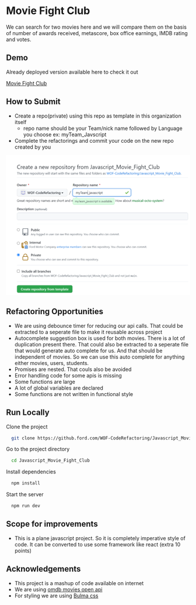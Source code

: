 # Movie Fight Club

We can search for two movies here and we will compare them on the basis of number of awards received, metascore, box office earnings, IMDB rating and votes.

## Demo

Already deployed version available here to check it out

[Movie Fight Club](https://rococo-kashata-042c46.netlify.app/)

## How to Submit

- Create a repo(private) using this repo as template in this organization itself
  - repo name should be your Team/nick name followed by Language you choose ex: myTeam_Javscript
- Complete the refactorings and commit your code on the new repo created by you

![How to create repository](how_to_create_repo.png)

## Refactoring Opportunities

- We are using debounce timer for reducing our api calls. That could be extracted to a seperate file to make it reusable across project
- Autocomplete suggestion box is used for both movies. There is a lot of duplication present there. That could also be extracted to a seperate file that would generate auto complete for us. And that should be independent of movies. So we can use this auto complete for anything either movies, users, students.
- Promises are nested. That couls also be avoided
- Error handling code for some apis is missing
- Some functions are large
- A lot of global variables are declared
- Some functions are not written in functional style

## Run Locally

Clone the project

```bash
  git clone https://github.ford.com/WOF-CodeRefactoring/Javascript_Movie_Fight_Club.git
```

Go to the project directory

```bash
  cd Javascript_Movie_Fight_Club
```

Install dependencies

```bash
  npm install
```

Start the server

```bash
  npm run dev
```

## Scope for improvements
- This is a plane javascript project. So it is completely imperative style of code. It can be converted to use some framework like react (extra 10 points)

## Acknowledgements

- This project is a mashup of code available on internet
- We are using [omdb movies open api](https://www.omdbapi.com/)
- For styling we are using [Bulma css](https://bulma.io/)
